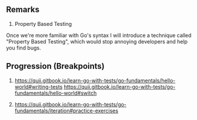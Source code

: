 ## Remarks



1. Property Based Testing

Once we're more familiar with Go's syntax I will introduce a technique called "Property Based Testing", 
which would stop annoying developers and help you find bugs.

## Progression (Breakpoints)

1. https://quii.gitbook.io/learn-go-with-tests/go-fundamentals/hello-world#writing-tests
https://quii.gitbook.io/learn-go-with-tests/go-fundamentals/hello-world#switch

1. https://quii.gitbook.io/learn-go-with-tests/go-fundamentals/iteration#practice-exercises